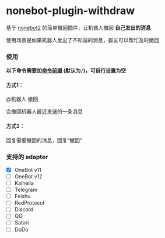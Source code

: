 # nonebot-plugin-withdraw

基于 [nonebot2](https://github.com/nonebot/nonebot2) 的简单撤回插件，让机器人撤回 **自己发出的消息**

使用场景是如果机器人发出了不和谐的消息，群友可以帮忙及时撤回

### 使用

**以下命令需要加[命令前缀](https://v2.nonebot.dev/docs/api/config#Config-command_start) (默认为`/`)，可自行设置为空**

#### 方式1：

@机器人 撤回

会撤回机器人最近发送的一条消息

#### 方式2：

回复需要撤回的消息，回复“撤回”

### 支持的 adapter

- [x] OneBot v11
- [ ] OneBot v12
- [ ] Kaiheila
- [ ] Telegram
- [ ] Feishu
- [ ] RedProtocol
- [ ] Discord
- [ ] QQ
- [ ] Satori
- [ ] DoDo

